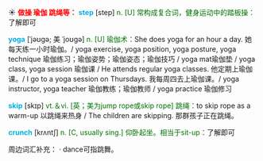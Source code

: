 ☀ <font color="red">**做操 瑜伽 跳绳等：**</font>
<font color="sky blue">**step**</font> [step] 
<font color="rgb(227, 108, 9)">n. [U] 常构成复合词，健身运动中的踏板操：</font>了解即可
           
<font color="sky blue">**yoga**</font> [ˈjəʊgə; 美 ˈjoʊgə]
<font color="rgb(227, 108, 9)">n. [U] 瑜伽术：</font>She does yoga for an hour a day. 她每天练一小时瑜伽。/ yoga exercise, yoga position, yoga posture, yoga technique 瑜伽练习；瑜伽姿势；瑜伽姿态；瑜伽技巧 / yoga mat瑜伽垫 / yoga class, yoga session 瑜伽课 / He attends regular yoga classes. 他定期上瑜伽课。/ I go to a yoga session on Thursdays. 我每周四去上瑜伽课。/ yoga instructor, yoga teacher 瑜伽教练；瑜伽教师 / yoga practice 瑜伽修习

<font color="sky blue">**skip**</font> [skɪp] 
<font color="rgb(227, 108, 9)">vt.＆vi. [英；美为jump rope或skip rope] 跳绳：</font>to skip rope as a warm-up 以跳绳来热身 / The children are skipping. 那群孩子正在跳绳。

<font color="sky blue">**crunch**</font> [krʌntʃ]
<font color="rgb(227, 108, 9)">n. [C, usually sing.] 仰卧起坐。相当于sit-up：</font>了解即可

周边词汇补充：
· dance可指跳舞。
